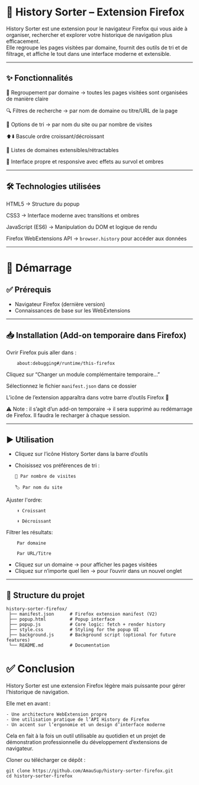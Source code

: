 # 📂 History Sorter – Extension Firefox

History Sorter est une extension pour le navigateur Firefox qui vous aide à organiser, rechercher et explorer votre historique de navigation plus efficacement.  
Elle regroupe les pages visitées par domaine, fournit des outils de tri et de filtrage, et affiche le tout dans une interface moderne et extensible.

---

## ✨ Fonctionnalités

📑 Regroupement par domaine → toutes les pages visitées sont organisées de manière claire

🔍 Filtres de recherche → par nom de domaine ou titre/URL de la page

🔄 Options de tri → par nom du site ou par nombre de visites

⬆️⬇️ Bascule ordre croissant/décroissant

📂 Listes de domaines extensibles/rétractables

🎨 Interface propre et responsive avec effets au survol et ombres

---

## 🛠️ Technologies utilisées

HTML5 → Structure du popup

CSS3 → Interface moderne avec transitions et ombres

JavaScript (ES6) → Manipulation du DOM et logique de rendu

Firefox WebExtensions API → `browser.history` pour accéder aux données

---

# 🚀 Démarrage

## ✅ Prérequis

- Navigateur Firefox (dernière version)  
- Connaissances de base sur les WebExtensions

---

## 📥 Installation (Add-on temporaire dans Firefox)


Ovrir Firefox puis aller dans :
```
    about:debugging#/runtime/this-firefox
```
Cliquez sur “Charger un module complémentaire temporaire…”

Sélectionnez le fichier `manifest.json` dans ce dossier

L’icône de l’extension apparaîtra dans votre barre d’outils Firefox 🎉

⚠️ Note : il s’agit d’un add-on temporaire → il sera supprimé au redémarrage de Firefox. Il faudra le recharger à chaque session.

---

## ▶️ Utilisation

- Cliquez sur l’icône History Sorter dans la barre d’outils
- Choisissez vos préférences de tri :


      🔢 Par nombre de visites
  
      🏷️ Par nom du site


Ajuster l'ordre:

        ⬆️ Croissant

        ⬇️ Décroissant

Filtrer les résultats:

        Par domaine

        Par URL/Titre

- Cliquez sur un domaine → pour afficher les pages visitées
- Cliquez sur n’importe quel lien → pour l’ouvrir dans un nouvel onglet

---

## 📂 Structure du projet

```
history-sorter-firefox/
 ├── manifest.json      # Firefox extension manifest (V2)
 ├── popup.html         # Popup interface
 ├── popup.js           # Core logic: fetch + render history
 ├── style.css          # Styling for the popup UI
 ├── background.js      # Background script (optional for future features)
 └── README.md          # Documentation
```

# ✅ Conclusion

History Sorter est une extension Firefox légère mais puissante pour gérer l’historique de navigation.

Elle met en avant :

```text
- Une architecture WebExtension propre
- Une utilisation pratique de l’API History de Firefox
- Un accent sur l’ergonomie et un design d’interface moderne
```

Cela en fait à la fois un outil utilisable au quotidien et un projet de démonstration professionnelle du développement d’extensions de navigateur.

Cloner ou télécharger ce dépôt : 

```
git clone https://github.com/AmauSup/history-sorter-firefox.git
cd history-sorter-firefox
```

